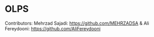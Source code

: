 # OLPS
Contributors:
Mehrzad Sajadi: https://github.com/MEHRZADSA & 
Ali Fereydooni: https://github.com/AliFereydooni
